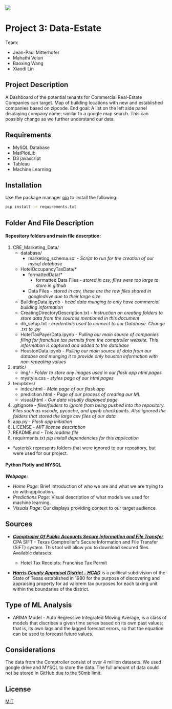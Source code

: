 
![](https://www.xendoo.com/wp-content/uploads/2019/02/Benefits-Owning-Your-Small-Business-Property-Blog-795x500.jpg)

# Project 3: Data-Estate

Team:
* Jean-Paul Mitterhofer
* Mahathi Veluri 
* Baoxing Wang
* Xiaodi Lin

## Project Description

A Dashboard of the potential tenants for Commercial Real-Estate Companies can target. Map of building locations with new and established companies based on zipcode. End goal: A list on the left side panel displaying company name, similar to a google map search. This can possibly change as we further understand our data.

## 


 ## Requirements
* MySQL Database
* MatPlotLib
* D3 javascript
* Tableau
* Machine Learning
## Installation

Use the package manager [pip](https://pip.pypa.io/en/stable/) to install the following:

```bash
pip install -r requirements.txt
```

## Folder And File Description

#### Repository folders and main file descrption:
1. CRE_Marketing_Data/
    * database/
        * marketing_schema.sql - *Script to run for the creation of our mysql database*
    * HotelOccupancyTaxData/*
        * formattedData/*
            * formatted Data Files - *stored in csv, files were too large to store in github*
        * Data Files - *stored in csv, these are the raw files shared in googledrive due to their large size*
    * BuildingData.ipynb - *hcad data munging to only have commercial building information*
    * CreatingDirectoryDescription.txt - *Instruction on creating folders to store data from the sources mentioned in this document*
    * db_setup.txt - *credentials used to connect to our Database. Change .txt to .py*
    * HotelTaxPayerData.ipynb - *Pulling our main source of companies filing for franchise tax permits from the comptroller website. This information is captured and added to the database*
    * HoustonData.ipynb - *Pulling our main source of data from our databse and munging it to provide only houston information with non-repeating values*
2. static/
    * img/ - *Folder to store any images used in our flask app html pages*
    * mystyle.css - *styles page of our html pages*
3. templates/
    * index.html - *Main page of our flask app*
    * prediction.html - *Page of our process of creating our ML*
    * visual.html - *Our data visually displayed page*
4. .gitignore - *files/folders to ignore from being pushed into the repository. Files such as vscode, pycache, and ipynb checkpoints. Also ignored the folders that stored the large csv files of our data.*
5. app.py - *Flask app initiation*
6. LICENSE - *MIT license description*
7. README.md - *This readme file*
8. requirments.txt *pip install dependencies for this application*

*  *asterisk represents folders that were ignored to our repository, but were used for our project.



#### Python Plotly and MYSQL
***Webpage:***
* *Home Page:* Brief introduction of who we are and what we are trying to do with application.
* *Predictions Page:* Visual description of what models we used for machine learning.
* *Visuals Page:* Our displays providing context to our target audience. 


## Sources
* [***Comptroller Of Public Accounts Secure Information and File Transfer***](https://comptroller.texas.gov/about/policies/open-records/)
 CPA SIFT - Texas Comptroller's Secure Information and File Transfer (SIFT) system. This tool will allow you to download secured files.
 Available datasets: 

    * Hotel Tax Receipts: Franchise Tax Permit


* [***Harris County Appraisal District - HCAD***](https://hcad.org/)
is a political subdivision of the State of Texas established in 1980 for the purpose of discovering and appraising property for ad valorem tax purposes for each taxing unit within the boundaries of the district.


## Type of ML Analysis
* ARIMA Model - Auto Regressive Integrated Moving Average, is a class of models that discribes a given time series based on its own past values; that is, its own lags and the lagged forecast errors, so that the equation can be used to forecast future values.



## Considerations
The data from the Comptroller consist of over 4 million datasets. We used google drive and MYSQL to store the data. The full amount of data could not be stored in GitHub due to the 50mb limit.


## License
[MIT](https://choosealicense.com/licenses/mit/)